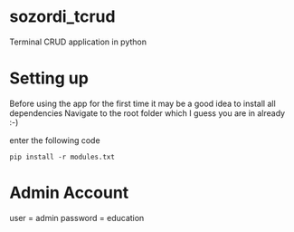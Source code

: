 # sozordi_tcrud
Terminal CRUD application in python


# Setting up
Before using the app for the first time it may be a good idea to install all dependencies
Navigate to the root folder which I guess you are in already :-)

enter the following code
```CMD
pip install -r modules.txt
```

# Admin Account 
user = admin
password = education

